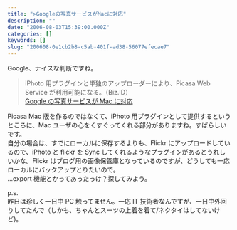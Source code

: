 ```yaml
---
title: ">Googleの写真サービスがMacに対応"
description: ""
date: "2006-08-03T15:39:00.000Z"
categories: []
keywords: []
slug: "200608-0e1cb2b8-c5ab-401f-ad38-56077efecae7"
---
```


Google、ナイスな判断ですね。

> iPhoto 用プラグインと単独のアップローダーにより、Picasa Web Service が利用可能になる。（Biz.ID）  
> [Google の写真サービスが Mac に対応](http://www.itmedia.co.jp/bizid/articles/0608/03/news020.html)

Picasa Mac 版を作るのではなくて、iPhoto 用プラグインとして提供するというところに、Mac ユーザの心をくすぐってくれる部分がありますね。すばらしいです。  
自分の場合は、すでにローカルに保存するよりも、Flickr にアップロードしているので、iPhoto と flickr を Sync してくれるようなプラグインがあるとうれしいかな。Flickr はブログ用の画像保管庫となっているのですが、どうしても一応ローカルにバックアップとりたいので。  
…export 機能とかってあったっけ？探してみよう。

p.s.  
昨日は珍しく一日中 PC 触ってません。一応 IT 技術者なんですが、一日中外回りしてたんで（しかも、ちゃんとスーツの上着を着て/ネクタイはしてないけど)。
